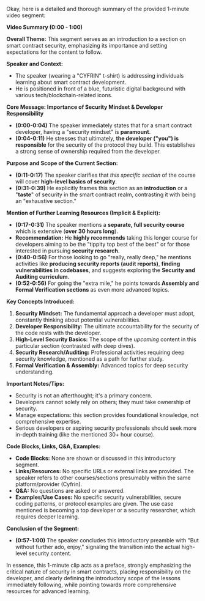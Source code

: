 Okay, here is a detailed and thorough summary of the provided 1-minute video segment:

**Video Summary (0:00 - 1:00)**

**Overall Theme:** This segment serves as an introduction to a section on smart contract security, emphasizing its importance and setting expectations for the content to follow.

**Speaker and Context:**
*   The speaker (wearing a "CYFRIN" t-shirt) is addressing individuals learning about smart contract development.
*   He is positioned in front of a blue, futuristic digital background with various tech/blockchain-related icons.

**Core Message: Importance of Security Mindset & Developer Responsibility**
*   **(0:00-0:04)** The speaker immediately states that for a smart contract developer, having a "security mindset" is **paramount**.
*   **(0:04-0:11)** He stresses that ultimately, **the developer ("you") is responsible** for the security of the protocol they build. This establishes a strong sense of ownership required from the developer.

**Purpose and Scope of the Current Section:**
*   **(0:11-0:17)** The speaker clarifies that *this specific section* of the course will cover **high-level basics of security**.
*   **(0:31-0:39)** He explicitly frames this section as an **introduction** or a "**taste**" of security in the smart contract realm, contrasting it with being an "exhaustive section."

**Mention of Further Learning Resources (Implicit & Explicit):**
*   **(0:17-0:31)** The speaker mentions a **separate, full security course** which is extensive (**over 30 hours long**).
*   **Recommendation:** He **highly recommends** taking this longer course for developers aiming to be the "tippity top best of the best" or for those interested in pursuing **security research**.
*   **(0:40-0:56)** For those looking to go "really, really deep," he mentions activities like **producing security reports (audit reports)**, **finding vulnerabilities in codebases**, and suggests exploring the **Security and Auditing curriculum**.
*   **(0:52-0:56)** For going the "extra mile," he points towards **Assembly and Formal Verification sections** as even more advanced topics.

**Key Concepts Introduced:**
1.  **Security Mindset:** The fundamental approach a developer must adopt, constantly thinking about potential vulnerabilities.
2.  **Developer Responsibility:** The ultimate accountability for the security of the code rests with the developer.
3.  **High-Level Security Basics:** The scope of the *upcoming* content in this particular section (contrasted with deep dives).
4.  **Security Research/Auditing:** Professional activities requiring deep security knowledge, mentioned as a path for further study.
5.  **Formal Verification & Assembly:** Advanced topics for deep security understanding.

**Important Notes/Tips:**
*   Security is not an afterthought; it's a primary concern.
*   Developers cannot solely rely on others; they must take ownership of security.
*   Manage expectations: this section provides foundational knowledge, not comprehensive expertise.
*   Serious developers or aspiring security professionals should seek more in-depth training (like the mentioned 30+ hour course).

**Code Blocks, Links, Q&A, Examples:**
*   **Code Blocks:** None are shown or discussed in this introductory segment.
*   **Links/Resources:** No specific URLs or external links are provided. The speaker refers to other courses/sections presumably within the same platform/provider (Cyfrin).
*   **Q&A:** No questions are asked or answered.
*   **Examples/Use Cases:** No specific security vulnerabilities, secure coding patterns, or protocol examples are given. The use case mentioned is becoming a top developer or a security researcher, which requires deeper learning.

**Conclusion of the Segment:**
*   **(0:57-1:00)** The speaker concludes this introductory preamble with "But without further ado, enjoy," signaling the transition into the actual high-level security content.

In essence, this 1-minute clip acts as a preface, strongly emphasizing the critical nature of security in smart contracts, placing responsibility on the developer, and clearly defining the introductory scope of the lessons immediately following, while pointing towards more comprehensive resources for advanced learning.